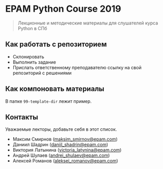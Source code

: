 # EPAM Python Course 2019

> Лекционные и методические материалы для слушателей курса Python в СПб

## Как работать с репозиторием

- Склонировать
- Выполнить задание
- Прислать ответственному преподавателю ссылку на свой репозиторий с решениями

## Как компоновать материалы

В папке ```99-template-dir``` лежит пример.

## Контакты

Уважаемые лекторы, добавьте себя в этот список.

- Максим Смирнов (maksim_smirnov@epam.com)
- Даниил Шадрин (daniil_shadrin@epam.com)
- Виктория Латынина (victoria_latynina@epam.com)
- Андрей Шулаев (andrei_shulaev@epam.com)
- Алексей Романов (aleksei_romanov@epam.com)
